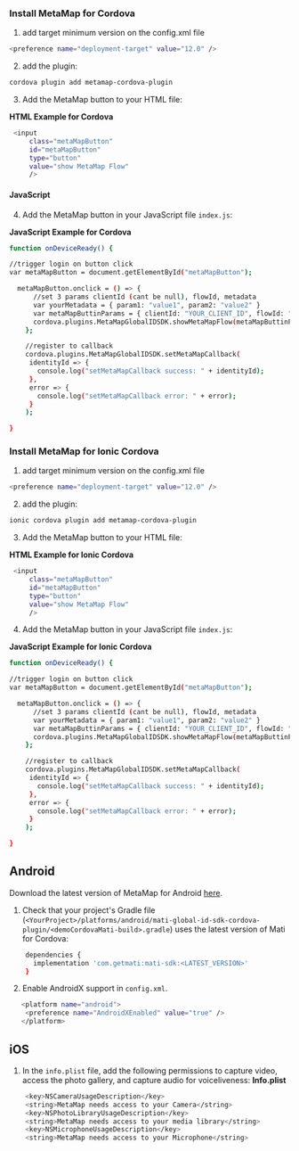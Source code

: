 
### Install MetaMap for Cordova

1. add target minimum version on the  config.xml file
```bash
<preference name="deployment-target" value="12.0" />
```

2. add the plugin:
```bash
cordova plugin add metamap-cordova-plugin
```

3. Add the MetaMap button to your HTML file:

**HTML Example for Cordova**
```bash
 <input
     class="metaMapButton"
     id="metaMapButton"
     type="button"
     value="show MetaMap Flow"
     />
 ```

<a id="cordova-javascript"></a>
#### JavaScript

4. Add the MetaMap button in your JavaScript file `index.js`:

**JavaScript Example for Cordova**

```bash
function onDeviceReady() {

//trigger login on button click
var metaMapButton = document.getElementById("metaMapButton");

  metaMapButton.onclick = () => {
      //set 3 params clientId (cant be null), flowId, metadata
      var yourMetadata = { param1: "value1", param2: "value2" }
      var metaMapButtinParams = { clientId: "YOUR_CLIENT_ID", flowId: "YOUR_FLOW_ID", metadata: yourMetadata }
      cordova.plugins.MetaMapGlobalIDSDK.showMetaMapFlow(metaMapButtinParams)
    };

    //register to callback
    cordova.plugins.MetaMapGlobalIDSDK.setMetaMapCallback(
     identityId => {
       console.log("setMetaMapCallback success: " + identityId);
     },
     error => {
       console.log("setMetaMapCallback error: " + error);
     }
    );

}
 ```

### Install MetaMap for Ionic Cordova


1. add target minimum version on the  config.xml file
```bash
<preference name="deployment-target" value="12.0" />
```

2. add the plugin:
```bash
ionic cordova plugin add metamap-cordova-plugin
```

3. Add the MetaMap button to your HTML file:

**HTML Example for Ionic Cordova**
```bash
 <input
     class="metaMapButton"
     id="metaMapButton"
     type="button"
     value="show MetaMap Flow"
     />
 ```


4. Add the MetaMap button in your JavaScript file `index.js`:

**JavaScript Example for Ionic Cordova**

```bash
function onDeviceReady() {

//trigger login on button click
var metaMapButton = document.getElementById("metaMapButton");

  metaMapButton.onclick = () => {
      //set 3 params clientId (cant be null), flowId, metadata
      var yourMetadata = { param1: "value1", param2: "value2" }
      var metaMapButtinParams = { clientId: "YOUR_CLIENT_ID", flowId: "YOUR_FLOW_ID", metadata: yourMetadata }
      cordova.plugins.MetaMapGlobalIDSDK.showMetaMapFlow(metaMapButtinParams)
    };

    //register to callback
    cordova.plugins.MetaMapGlobalIDSDK.setMetaMapCallback(
     identityId => {
       console.log("setMetaMapCallback success: " + identityId);
     },
     error => {
       console.log("setMetaMapCallback error: " + error);
     }
    );

}
 ```


## Android

Download the latest version of MetaMap for Android [here](https://search.maven.org/artifact/com.getmati/mati-sdk).

1. Check that your project's Gradle file (`<YourProject>/platforms/android/mati-global-id-sdk-cordova-plugin/<demoCordovaMati-build>.gradle`) uses the latest version of Mati for Cordova:

```bash
    dependencies {
      implementation 'com.getmati:mati-sdk:<LATEST_VERSION>'
    }
  ```

2. Enable AndroidX support in `config.xml`.

```bash
   <platform name="android">
   	<preference name="AndroidXEnabled" value="true" />
   </platform>
   ```

## iOS

1. In the `info.plist` file, add the following permissions to capture video, access the photo gallery, and capture audio for voiceliveness:
   **Info.plist**

```bash
    <key>NSCameraUsageDescription</key>
    <string>MetaMap needs access to your Camera</string>
    <key>NSPhotoLibraryUsageDescription</key>
    <string>MetaMap needs access to your media library</string>
    <key>NSMicrophoneUsageDescription</key>
    <string>MetaMap needs access to your Microphone</string>
   ```
